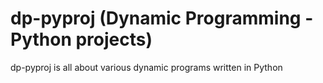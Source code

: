 # dp-pyproj (Dynamic Programming - Python projects)
 
dp-pyproj is all about various dynamic programs written in Python
